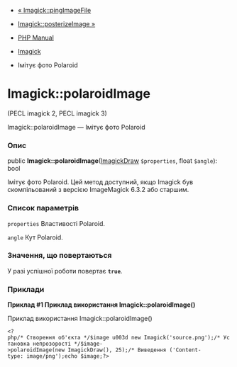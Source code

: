 - [« Imagick::pingImageFile](imagick.pingimagefile.md)
- [Imagick::posterizeImage »](imagick.posterizeimage.md)

- [PHP Manual](index.md)
- [Imagick](class.imagick.md)
- Імітує фото Polaroid

# Imagick::polaroidImage

(PECL imagick 2, PECL imagick 3)

Imagick::polaroidImage — Імітує фото Polaroid

### Опис

public **Imagick::polaroidImage**([ImagickDraw](class.imagickdraw.md)
`$properties`, float `$angle`): bool

Імітує фото Polaroid. Цей метод доступний, якщо Imagick був
скомпільований з версією ImageMagick 6.3.2 або старшим.

### Список параметрів

`properties`
Властивості Polaroid.

`angle`
Кут Polaroid.

### Значення, що повертаються

У разі успішної роботи повертає **`true`**.

### Приклади

**Приклад #1 Приклад використання **Imagick::polaroidImage()****

Приклад використання Imagick::polaroidImage()

` <?php/* Створення об'єкта */$image u003d new Imagick('source.png');/* Установка непрозорості */$image->polaroidImage(new ImagickDraw(), 25);/* Виведення ('Content-type: image/png');echo $image;?> `

